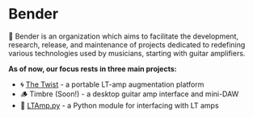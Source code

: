# Bender

🎹 Bender is an organization which aims to facilitate the development, research, release, and maintenance of projects dedicated to redefining various technologies used by musicians, starting with guitar amplifiers.

**As of now, our focus rests in three main projects:**

- 🌀 [The Twist](https://github.com/bendertools/the-twist) - a portable LT-amp augmentation platform
- 🪵 Timbre (Soon!) - a desktop guitar amp interface and mini-DAW
- 🎸 [LTAmp.py](https://github.com/bendertools/LTAmp.py) - a Python module for interfacing with LT amps
